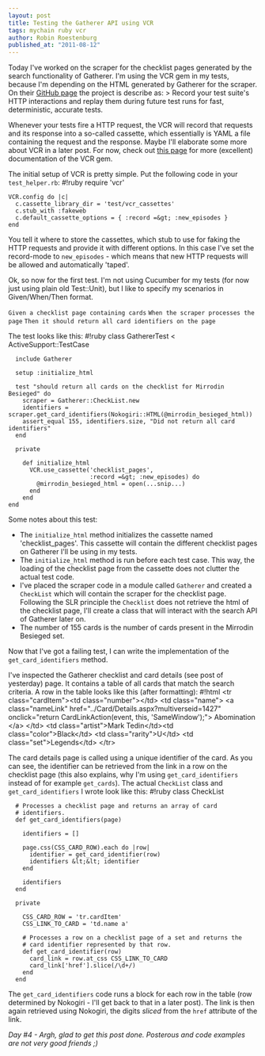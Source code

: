 ```yaml
---
layout: post
title: Testing the Gatherer API using VCR
tags: mychain ruby vcr
author: Robin Roestenburg
published_at: "2011-08-12"
---
```

Today I've worked on the scraper for the checklist pages generated by the search functionality of Gatherer. I'm using the VCR gem in my tests, because I'm depending on the HTML generated by Gatherer for the scraper. On their [GitHub page](https://github.com/myronmarston/vcr) the project is describe as:
&gt; Record your test suite's HTTP interactions and replay them during future test runs for fast, deterministic, accurate tests.

Whenever your tests fire a HTTP request, the VCR will record that requests and its response into a so-called cassette, which essentially is YAML a file containing the request and the response. Maybe I'll elaborate some more about VCR in a later post. For now, check out [this page](http://relishapp.com/myronmarston/vcr) for more (excellent) documentation of the VCR gem.

The initial setup of VCR is pretty simple. Put the following code in your `test_helper.rb`:
    #!ruby
    require 'vcr'

    VCR.config do |c|
      c.cassette_library_dir = 'test/vcr_cassettes'
      c.stub_with :fakeweb
      c.default_cassette_options = { :record =&gt; :new_episodes }
    end

You tell it where to store the cassettes, which stub to use for faking the HTTP requests and provide it with different options. In this case I've set the record-mode to `new_episodes` - which means that new HTTP requests will be allowed and automatically 'taped'.

Ok, so now for the first test. I'm not using Cucumber for my tests (for now just using plain old Test::Unit), but I like to specify my scenarios in Given/When/Then format.

`Given a checklist page containing cards`
`When the scraper processes the page`
`Then it should return all card identifiers on the page`

The test looks like this:
    #!ruby
    class GathererTest &lt; ActiveSupport::TestCase

      include Gatherer

      setup :initialize_html

      test "should return all cards on the checklist for Mirrodin Besieged" do
        scraper = Gatherer::CheckList.new
        identifiers = scraper.get_card_identifiers(Nokogiri::HTML(@mirrodin_besieged_html))
        assert_equal 155, identifiers.size, "Did not return all card identifiers"
      end

      private

        def initialize_html
          VCR.use_cassette('checklist_pages',
                           :record =&gt; :new_episodes) do
            @mirrodin_besieged_html = open(...snip...)
          end
        end
    end

Some notes about this test:

*   The `initialize_html` method initializes the cassette named 'checklist_pages'. This cassette will contain the different checklist pages on Gatherer I'll be using in my tests.
*   The `initialize_html` method is run before each test case. This way, the loading of the checklist page from the cassette does not clutter the actual test code.
*   I've placed the scraper code in a module called `Gatherer` and created a `CheckList` which will contain the scraper for the checklist page. Following the SLR principle the `Checklist` does not retrieve the html of the checklist page, I'll create a class that will interact with the search API of Gatherer later on.
*   The number of 155 cards is the number of cards present in the Mirrodin Besieged set.

Now that I've got a failing test, I can write the implementation of the `get_card_identifiers` method.

I've inspected the Gatherer checklist and card details (see post of yesterday) page. It contains a table of all cards that match the search criteria. A row in the table looks like this (after formatting):
    #!html
    &lt;tr class="cardItem"&gt;&lt;td class="number"&gt;&lt;/td&gt;
      &lt;td class="name"&gt;
        &lt;a
          class="nameLink"
          href="../Card/Details.aspx?multiverseid=1427"
          onclick="return CardLinkAction(event, this, 'SameWindow');"&gt;
            Abomination
        &lt;/a&gt;
      &lt;/td&gt;
      &lt;td class="artist"&gt;Mark Tedin&lt;/td&gt;&lt;td class="color"&gt;Black&lt;/td&gt;
      &lt;td class="rarity"&gt;U&lt;/td&gt;
      &lt;td class="set"&gt;Legends&lt;/td&gt;
    &lt;/tr&gt;

The card details page is called using a unique identifier of the card. As you can see, the identifier can be retrieved from the link in a row on the checklist page (this also explains, why I'm using `get_card_identifiers` instead of for example `get_cards`). The actual `CheckList` class and `get_card_identifiers` I wrote look like this:
    #!ruby
    class CheckList

      # Processes a checklist page and returns an array of card
      # identifiers.
      def get_card_identifiers(page)

        identifiers = []

        page.css(CSS_CARD_ROW).each do |row|
          identifier = get_card_identifier(row)
          identifiers &lt;&lt; identifier
        end

        identifiers
      end

      private

        CSS_CARD_ROW = 'tr.cardItem'
        CSS_LINK_TO_CARD = 'td.name a'

        # Processes a row on a checklist page of a set and returns the
        # card identifier represented by that row.
        def get_card_identifier(row)
          card_link = row.at_css CSS_LINK_TO_CARD
          card_link['href'].slice(/\d+/)
        end
      end

The `get_card_identifiers` code runs a block for each row in the table (row determined by Nokogiri - I'll get back to that in a later post). The link is then again retrieved using Nokogiri, the digits *sliced* from the `href` attribute of the link.

*Day #4 - Argh, glad to get this post done. Posterous and code examples are not very good friends ;)*
